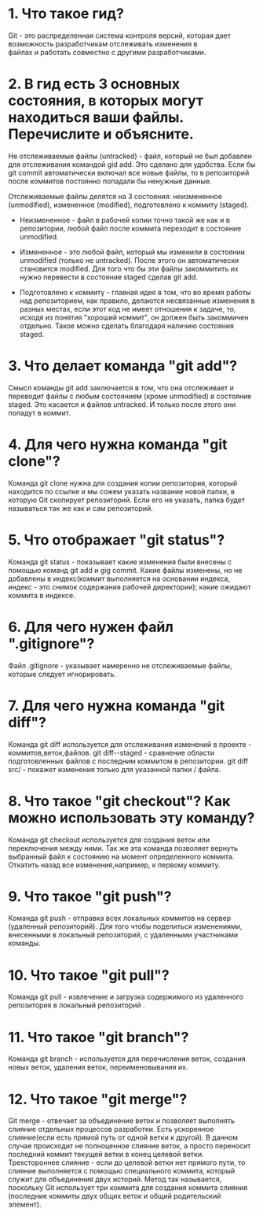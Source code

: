 # 1. Что такое гид?
 Git - это распределенная система контроля версий, которая дает возможность разработчикам отслеживать   изменения в   
файлах и работать совместно с другими разработчиками.

# 2. В гид есть 3 основных состояния, в которых могут находиться ваши файлы. Перечислите и объясните.
 Не отслеживаемые файлы (untracked) - файл, который не был добавлен для отслеживания командой gid add. Это сделано
 для удобства. Если бы git commit автоматически включал все новые файлы, то в репозиторий после коммитов постоянно 
 попадали бы ненужные данные.

 Отслеживаемые файлы делятся на 3 состояния: неизмененное (unmodified), измененное (modified), подготовлено к 
 коммиту (staged).
                                                                                
- Неизмененное - файл в рабочей копии точно такой же как и в репозитории, любой файл после коммита переходит в состояние
unmodified.

- Измененное - это любой файл, который мы изменили в состоянии unmodified (только не untracked). После этого он
автоматически становится modified. Для того что бы эти файлы закоммитить их нужно перевести
 в состояние staged сделав git add.
 
- Подготовлено к коммиту - главная идея в том, что во время работы над репозиторием, как правило, делаются несвязанные
изменения в разных местах, если этот код не имеет отношения к задаче, то, исходя из понятия "хороший коммит", он
должен быть закоммичен отдельно. Такое можно сделать благодаря наличию состояния staged.

# 3. Что делает команда "git add"?
 Смысл команды git add заключается в том, что она отслеживает и  переводит файлы с любым состоянием (кроме unmodified)
 в состояние staged. Это касается и файлов untracked. И только после этого они попадут в коммит.

# 4. Для чего нужна команда "git clone"?
 Команда git clone нужна для создания копии репозитория, который находится по ссылке и мы сожем указать
 название новой папки, в которую Git скопирует репозиторий. Если его не указать, папка будет называться так же
 как и сам репозиторий.

# 5. Что отображает "git status"?
 Команда git status - показывает какие изменения были внесены с помощью команд git add и gig commit.
 Какие файлы изменены, но не добавлены в индекс(коммит выполняется на основании индекса, 
 индекс - это снимок содержания рабочей директории); какие ожидают коммита в индексе.

# 6. Для чего нужен файл ".gitignore"?
 Файл .gitignore - указывает намеренно не отслеживаемые файлы, которые следует игнорировать.

# 7. Для чего нужна команда "git diff"?
 Команда git diff используется для отслеживания изменений в проекте - коммитов,веток,файлов.
 git diff--staged - сравнение области подготовленных файлов с последним коммитом в репозитории.
 git diff src/ - покажет изменения только для указанной папки / файла. 
 
 # 8. Что такое "git checkout"? Как можно использовать эту команду?
 Команда git checkout используется для создания веток или переключения между ними. 
 Так же эта команда позволяет вернуть выбранный файл к состоянию на момент определенного коммита. 
 Откатить назад все изменения,например, к первому коммиту.

# 9. Что такое "git push"?
 Команда git push - отправка всех локальных коммитов на сервер (удаленный репозиторий). Для того
 чтобы поделиться изменениями, внесенными в локальный репозиторий, с удаленными участниками команды.
 
 # 10. Что такое "git pull"?
 Команда git pull - извлечение и загрузка содержимого из удаленного репозитория в локальный 
 репозиторий .
 
 # 11. Что такое "git branch"?
 Команда git branch - используется для перечисления веток, создания новых веток, удаления веток,
 переименовывания их. 
 
  # 12. Что такое "git merge"?
 Git merge - отвечает за объединение веток и позволяет выполнять слияние отдельных процессов разработки.
 Есть ускоренное слияние(если есть прямой путь от одной ветки к другой). В данном случае 
 происходит не полноценное слияние веток, а просто переносит последний коммит текущей ветки в конец целевой ветки. 
 Трехстороннее слияние - если до целевой ветки нет прямого пути, то слияние выполняется с помощью
 специального коммита, который служит для объединения двух историй. Метод так называется, поскольку 
 Git использует три коммита для создания коммита слияния (последние коммиты двух общих веток и общий 
 родительский элемент).